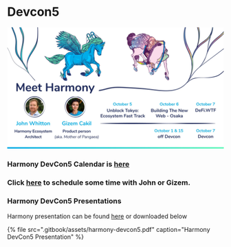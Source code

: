 # Devcon5

![Harmony at Devcon5](.gitbook/assets/devcon5%20%281%29.jpg)

### Harmony DevCon5 Calendar is [here](https://calendar.google.com/calendar/embed?src=simple-rules.com_4s0kf0opp89didjj8tphqnce7s%40group.calendar.google.com&ctz=Asia%2FTokyo)

### Click [here](https://calendly.com/harmonyprotocol) to schedule some time with John or Gizem.

### Harmony DevCon5 Presentations

Harmony presentation can be found [here](https://docs.google.com/presentation/d/1vsDwKdTSXlpcNleqET5iC1J90lFkD3XbtIpzurpJpdM/edit?usp=sharing) or downloaded below

{% file src=".gitbook/assets/harmony-devcon5.pdf" caption="Harmony DevCon5 Presentation" %}


